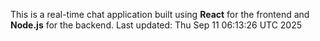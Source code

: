 This is a real-time chat application built using **React** for the frontend and **Node.js** for the backend.
Last updated: Thu Sep 11 06:13:26 UTC 2025
